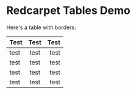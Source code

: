 # Redcarpet Tables Demo

Here's a table with borders:

| Test | Test | Test |
| -----|:----:|-----:|
| test | test | test |
| test | test | test |
| test | test | test |
| test | test | test |
